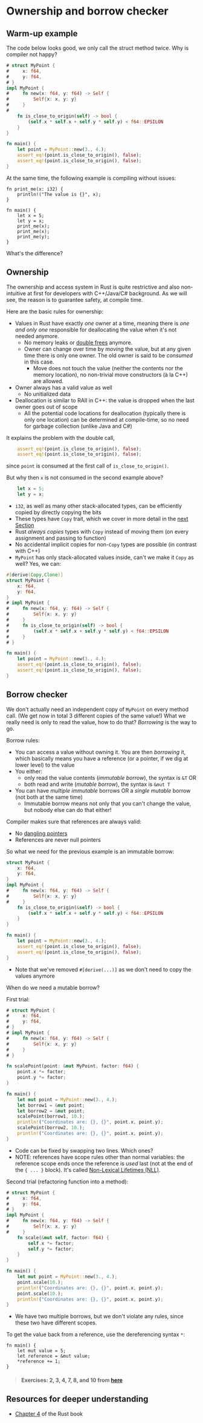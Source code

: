 # Ownership and borrow checker

## Warm-up example
The code below looks good, we only call the struct method twice. Why is compiler not happy?
```rust
# struct MyPoint {
#     x: f64,
#     y: f64,
# }
impl MyPoint {
#     fn new(x: f64, y: f64) -> Self {
#         Self{x: x, y: y}
#     }
#
    fn is_close_to_origin(self) -> bool {
        (self.x * self.x + self.y * self.y) < f64::EPSILON
    }
}

fn main() {
    let point = MyPoint::new(3., 4.);
    assert_eq!(point.is_close_to_origin(), false);
    assert_eq!(point.is_close_to_origin(), false);
}
```

At the same time, the following example is compiling without issues:
```rust,editable
fn print_me(x: i32) {
    println!("The value is {}", x);
}

fn main() {
    let x = 5;
    let y = x;
    print_me(x);
    print_me(x);
    print_me(y);
}
```
What's the difference?

## Ownership
The ownership and access system in Rust is quite restrictive and also non-intuitive at first for developers with C++/Java/C# background. As we will see, the reason is to guarantee safety, at compile time.
<!-- In this Section, we will use the [RustViz](https://github.com/rustviz/rustviz) tool to visualize the ownership and access concepts. -->

Here are the basic rules for ownership:
+ Values in Rust have exactly _one_ owner at a time, meaning there is _one and only one_ responsible for deallocating the value when it's not needed anymore.
  + No memory leaks or [double frees](https://stackoverflow.com/a/21057524) anymore.
  + Owner can change over time by _moving_ the value, but at any given time there is only one owner. The old owner is said to be _consumed_ in this case.
    + Move does not touch the value (neither the contents nor the memory location), no non-trivial move constructors (à la C++) are allowed.
+ Owner always has a valid value as well
  + No unitialized data
+ Deallocation is similar to RAII in C++: the value is dropped when the last owner goes out of scope
  + All the potential code locations for deallocation (typically there is only one location) can be determined at compile-time, so no need for garbage collection (unlike Java and C#)

It explains the problem with the double call,
```rust
    assert_eq!(point.is_close_to_origin(), false);
    assert_eq!(point.is_close_to_origin(), false);
```
since `point` is consumed at the first call of `is_close_to_origin()`.

But why then `x` is not consumed in the second example above?
```rust
    let x = 5;
    let y = x;
```
+ `i32`, as well as many other stack-allocated types, can be efficiently copied by directly copying the bits
+ These types have `Copy` trait, which we cover in more detail in the [next Section](./traits_generics.md)
+ Rust _always copies_ types with `Copy` instead of moving them (on every assignment and passing to function)
+ No accidental implicit copies for non-`Copy` types are possible (in contrast with C++)
+ `MyPoint` has only stack-allocated values inside, can't we make it `Copy` as well? Yes, we can:
```rust
#[derive(Copy,Clone)]
struct MyPoint {
    x: f64,
    y: f64,
}
# impl MyPoint {
#     fn new(x: f64, y: f64) -> Self {
#         Self{x: x, y: y}
#     }
#     fn is_close_to_origin(self) -> bool {
#         (self.x * self.x + self.y * self.y) < f64::EPSILON
#     }
# }

fn main() {
    let point = MyPoint::new(3., 4.);
    assert_eq!(point.is_close_to_origin(), false);
    assert_eq!(point.is_close_to_origin(), false);
}
```

## Borrow checker
We don't actually need an independent copy of `MyPoint` on every method call. (We get now in total 3 different copies of the same value!) What we really need is only to read the value, how to do that? _Borrowing_ is the way to go.

Borrow rules:
+ You can access a value without owning it. You are then _borrowing_ it, which basically means you have a reference (or a pointer, if we dig at lower level) to the value
+ You either:
  + only read the value contents (_immutable borrow_), the syntax is `&T` OR
  + both read and write (_mutable borrow_), the syntax is `&mut T`
+ You can have _multiple immutable_ borrows OR a _single mutable_ borrow (not both at the same time)
  + Immutable borrow means not only that you can't change the value, but nobody else can do that either!

Compiler makes sure that references are always valid:
+ No [dangling pointers](https://en.wikipedia.org/wiki/Dangling_pointer)
+ References are never null pointers

So what we need for the previous example is an immutable borrow:
```rust
struct MyPoint {
    x: f64,
    y: f64,
}
impl MyPoint {
#     fn new(x: f64, y: f64) -> Self {
#         Self{x: x, y: y}
#     }
    fn is_close_to_origin(&self) -> bool {
        (self.x * self.x + self.y * self.y) < f64::EPSILON
    }
}

fn main() {
    let point = MyPoint::new(3., 4.);
    assert_eq!(point.is_close_to_origin(), false);
    assert_eq!(point.is_close_to_origin(), false);
}
```
+ Note that we've removed `#[derive(...)]` as we don't need to copy the values anymore

When do we need a mutable borrow?

First trial:
```rust
# struct MyPoint {
#     x: f64,
#     y: f64,
# }
# impl MyPoint {
#     fn new(x: f64, y: f64) -> Self {
#         Self{x: x, y: y}
#     }
# }

fn scalePoint(point: &mut MyPoint, factor: f64) {
    point.x *= factor;
    point.y *= factor;
}

fn main() {
    let mut point = MyPoint::new(3., 4.);
    let borrow1 = &mut point;
    let borrow2 = &mut point;
    scalePoint(borrow1, 10.);
    println!("Coordinates are: {}, {}", point.x, point.y);
    scalePoint(borrow2, 10.);
    println!("Coordinates are: {}, {}", point.x, point.y);
}
```
+ Code can be fixed by swapping two lines. Which ones?
 + NOTE: references have scope rules other than normal variables: the reference scope ends once the reference is _used_ last (not at the end of the `{ ... }` block). It's called [Non-Lexical Lifetimes (NLL)](https://blog.rust-lang.org/2018/12/06/Rust-1.31-and-rust-2018.html#non-lexical-lifetimes).

Second trial (refactoring function into a method):
```rust
# struct MyPoint {
#     x: f64,
#     y: f64,
# }
impl MyPoint {
#     fn new(x: f64, y: f64) -> Self {
#         Self{x: x, y: y}
#     }
    fn scale(&mut self, factor: f64) {
        self.x *= factor;
        self.y *= factor;
    }
}

fn main() {
    let mut point = MyPoint::new(3., 4.);
    point.scale(10.);
    println!("Coordinates are: {}, {}", point.x, point.y);
    point.scale(10.);
    println!("Coordinates are: {}, {}", point.x, point.y);
}
```
+ We have two multiple borrows, but we don't violate any rules, since these two have different scopes.

To get the value back from a reference, use the dereferencing syntax `*`:
```rust,editable
fn main() {
    let mut value = 5;
    let reference = &mut value;
    *reference += 1;
}
```

> #### Exercises: 2, 3, 4, 7, 8, and 10 from [here](https://practice.rs/ownership/borrowing.html)

## Resources for deeper understanding
+ [Chapter 4](https://doc.rust-lang.org/book/ch04-00-understanding-ownership.html) of the Rust book
